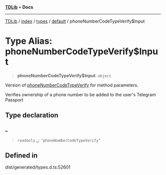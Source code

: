 [**TDLib**](../../../../../../README.md) • **Docs**

***

[TDLib](../../../../../../modules.md) / [index](../../../../../README.md) / [types](../../../README.md) / [default](../README.md) / phoneNumberCodeTypeVerify$Input

# Type Alias: phoneNumberCodeTypeVerify$Input

> **phoneNumberCodeTypeVerify$Input**: `object`

Version of [phoneNumberCodeTypeVerify](phoneNumberCodeTypeVerify.md) for method parameters.

Verifies ownership of a phone number to be added to the user's Telegram Passport

## Type declaration

### \_

> `readonly` **\_**: `"phoneNumberCodeTypeVerify"`

## Defined in

dist/generated/types.d.ts:52601
